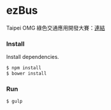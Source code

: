 # ezBus


Taipei OMG 綠色交通應用開發大賽：[連結](https://taipeiomg.bhuntr.com/)


### Install

Install dependencies.

```bash
$ npm install
$ bower install
```

### Run

```bash
$ gulp
```

